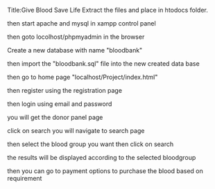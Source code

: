 Title:Give Blood Save Life
Extract the files and place in htodocs folder.

then start apache and mysql in xampp control panel

then goto locolhost/phpmyadmin in the browser

Create a new database with name "bloodbank"

then import the "bloodbank.sql" file into the new created data base

then go to home page "localhost/Project/index.html"

then register using the registration page

then login using email and password

you will get the donor panel page

click on search you will navigate to search page

then select the blood group you want then click on search

the results will be displayed according to the selected bloodgroup

then you can go to payment options to purchase the blood based on requirement


